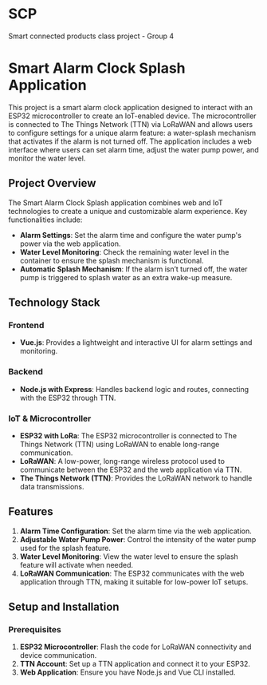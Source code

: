 # SCP
Smart connected products class project - Group 4

# Smart Alarm Clock Splash Application

This project is a smart alarm clock application designed to interact with an ESP32 microcontroller to create an IoT-enabled device. The microcontroller is connected to The Things Network (TTN) via LoRaWAN and allows users to configure settings for a unique alarm feature: a water-splash mechanism that activates if the alarm is not turned off. The application includes a web interface where users can set alarm time, adjust the water pump power, and monitor the water level.

## Project Overview

The Smart Alarm Clock Splash application combines web and IoT technologies to create a unique and customizable alarm experience. Key functionalities include:

- **Alarm Settings**: Set the alarm time and configure the water pump's power via the web application.
- **Water Level Monitoring**: Check the remaining water level in the container to ensure the splash mechanism is functional.
- **Automatic Splash Mechanism**: If the alarm isn’t turned off, the water pump is triggered to splash water as an extra wake-up measure.

## Technology Stack

### Frontend

- **Vue.js**: Provides a lightweight and interactive UI for alarm settings and monitoring.

### Backend

- **Node.js with Express**: Handles backend logic and routes, connecting with the ESP32 through TTN.

### IoT & Microcontroller

- **ESP32 with LoRa**: The ESP32 microcontroller is connected to The Things Network (TTN) using LoRaWAN to enable long-range communication.
- **LoRaWAN**: A low-power, long-range wireless protocol used to communicate between the ESP32 and the web application via TTN.
- **The Things Network (TTN)**: Provides the LoRaWAN network to handle data transmissions.

## Features

1. **Alarm Time Configuration**: Set the alarm time via the web application.
2. **Adjustable Water Pump Power**: Control the intensity of the water pump used for the splash feature.
3. **Water Level Monitoring**: View the water level to ensure the splash feature will activate when needed.
4. **LoRaWAN Communication**: The ESP32 communicates with the web application through TTN, making it suitable for low-power IoT setups.

## Setup and Installation

### Prerequisites

1. **ESP32 Microcontroller**: Flash the code for LoRaWAN connectivity and device communication.
2. **TTN Account**: Set up a TTN application and connect it to your ESP32.
3. **Web Application**: Ensure you have Node.js and Vue CLI installed.
